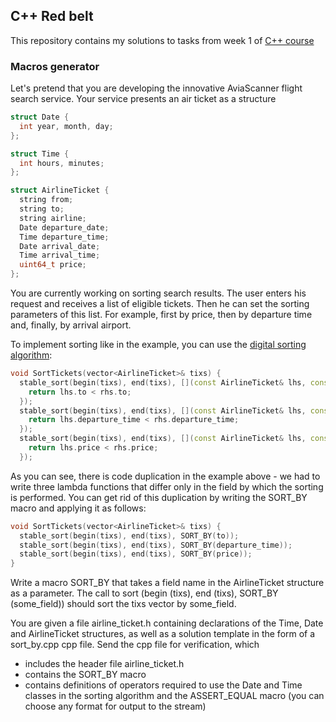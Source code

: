 ## C++ Red belt
This repository contains my solutions to tasks from week 1 of [C++ course](https://www.coursera.org/learn/c-plus-plus-yellow/home/welcome)
### Macros generator

Let's pretend that you are developing the innovative AviaScanner flight search service. Your service presents an air ticket as a structure
```cpp
struct Date {
  int year, month, day;
};

struct Time {
  int hours, minutes;
};

struct AirlineTicket {
  string from;
  string to;
  string airline;
  Date departure_date;
  Time departure_time;
  Date arrival_date;
  Time arrival_time;
  uint64_t price;
};
```
You are currently working on sorting search results. The user enters his request and receives a list of eligible tickets. Then he can set the sorting parameters of this list. For example, first by price, then by departure time and, finally, by arrival airport.

To implement sorting like in the example, you can use the [digital sorting algorithm](https://en.wikipedia.org/wiki/Radix_sort):
```cpp
void SortTickets(vector<AirlineTicket>& tixs) {
  stable_sort(begin(tixs), end(tixs), [](const AirlineTicket& lhs, const AirlineTicket& rhs) {
    return lhs.to < rhs.to;
  });
  stable_sort(begin(tixs), end(tixs), [](const AirlineTicket& lhs, const AirlineTicket& rhs) {
    return lhs.departure_time < rhs.departure_time;
  });
  stable_sort(begin(tixs), end(tixs), [](const AirlineTicket& lhs, const AirlineTicket& rhs) {
    return lhs.price < rhs.price;
  });
 ```
As you can see, there is code duplication in the example above - we had to write three lambda functions that differ only in the field by which the sorting is performed. You can get rid of this duplication by writing the SORT_BY macro and applying it as follows:
```cpp
void SortTickets(vector<AirlineTicket>& tixs) {
  stable_sort(begin(tixs), end(tixs), SORT_BY(to));
  stable_sort(begin(tixs), end(tixs), SORT_BY(departure_time));
  stable_sort(begin(tixs), end(tixs), SORT_BY(price));
}
```
Write a macro SORT_BY that takes a field name in the AirlineTicket structure as a parameter. The call to sort (begin (tixs), end (tixs), SORT_BY (some_field)) should sort the tixs vector by some_field.

You are given a file airline_ticket.h containing declarations of the Time, Date and AirlineTicket structures, as well as a solution template in the form of a sort_by.cpp cpp file. Send the cpp file for verification, which

- includes the header file airline_ticket.h
- contains the SORT_BY macro
- contains definitions of operators required to use the Date and Time classes in the sorting algorithm and the ASSERT_EQUAL macro (you can choose any format for output to the stream)
